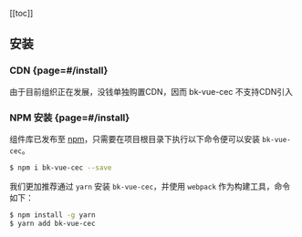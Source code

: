 [[toc]]

## 安装

### CDN {page=#/install}

由于目前组织正在发展，没钱单独购置CDN，因而 bk-vue-cec 不支持CDN引入 

### NPM 安装 {page=#/install}

组件库已发布至 [npm](https://www.npmjs.com/package/bk-vue-cec)，只需要在项目根目录下执行以下命令便可以安装 `bk-vue-cec`。

```bash
$ npm i bk-vue-cec --save
```

我们更加推荐通过 `yarn` 安装 `bk-vue-cec`，并使用 `webpack` 作为构建工具，命令如下：

```bash
$ npm install -g yarn
$ yarn add bk-vue-cec
```
